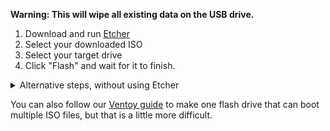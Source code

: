 **Warning: This will wipe all existing data on the USB drive.**

1. Download and run [Etcher](https://www.balena.io/etcher/)
2. Select your downloaded ISO
3. Select your target drive
4. Click "Flash" and wait for it to finish.

<details markdown="1">
<summary>Alternative steps, without using Etcher</summary>
> ### Windows
> {: .no_toc }
> 
> 1. Download and run [Rufus](https://rufus.ie/).
> 2. Select “ISO Image” and then browse for the ISO image.
> 3. Select which flash drive you want to put the installer on.
> 4. Select the target system type (GPT/MBR) depending on your motherboard's capabilities.
> 5. Click “Start” and wait for it to finish.
> 6. Eject the USB flash drive.
> 
> ### macOS
> {: .no_toc}
> 
> 1. Open the Terminal.
> 2. First, without the flash drive inserted, run `diskutil list` in the Terminal.
> 3. Plug in the flash drive and run `diskutil list` again. You can do this to identify the drive device path. The device path is in the form of `/dev/diskN`, where N is a number (example: `/dev/disk1`).
> 4. Unmount the flash drive you have identified. `diskutil unmountdisk /dev/diskN`.
> 5. Convert the ISO image. `hdiutil convert /path/to/image.iso -format UDRW -o /path/to/ubuntu.img`
> 6. Run `dd if=/path/to/image.img of=/dev/rdiskN status=progress` to create a bootable drive from the image. Using `/dev/rdiskN` instead of `/dev/diskN` usually results in faster media creation.
> 7. Wait until dd finishes. The terminal will display the next prompt when it's done.
> 8. Eject the USB flash drive: `diskutil eject /dev/diskN`.
> 
> ### Linux
> {: .no_toc }
> 
> 1. First, without the flash drive inserted, run `lsblk` in the Terminal.
> 2. Plug in the flash drive and run `lsblk` again. You can do this to identify the drive device path. The device path is usually in the form of `/dev/sdX`, where X is a letter (example: `/dev/sdb`).
> 4. Run `dd if=/path/to/image.iso of=/dev/sdX status=progress` to create a bootable drive from the ISO.
> 5. Wait until dd finishes. The terminal will display the next prompt when it's done.
</details>

You can also follow our [Ventoy guide](/docs/guides/ventoy) to make one flash drive that can boot multiple ISO files, but that is a little more difficult.
